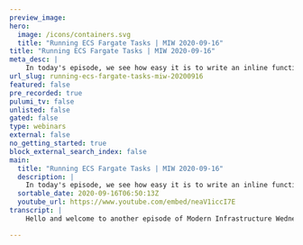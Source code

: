```yaml
---
preview_image:
hero:
  image: /icons/containers.svg
  title: "Running ECS Fargate Tasks | MIW 2020-09-16"
title: "Running ECS Fargate Tasks | MIW 2020-09-16"
meta_desc: |
    In today's episode, we see how easy it is to write an inline function that becomes an ECS Fargate Task. Just as easily, we're able to execute that ...
url_slug: running-ecs-fargate-tasks-miw-20200916
featured: false
pre_recorded: true
pulumi_tv: false
unlisted: false
gated: false
type: webinars
external: false
no_getting_started: true
block_external_search_index: false
main:
  title: "Running ECS Fargate Tasks | MIW 2020-09-16"
  description: |
    In today's episode, we see how easy it is to write an inline function that becomes an ECS Fargate Task. Just as easily, we're able to execute that task both on a schedule and via event notifications by executing the task via AWS Lambda.  Code for this episode available here:  https://github.com/pulumi/pulumitv/tree/master/modern-infrastructure-wednesday/2020-09-16  Today's example is in TypeScript, but Pulumi makes it easy to stand up infrastructure in your favorite languages including JavaScript, Python, C#, and Go - saving time over legacy tools like CloudFormation and Hashicorp Terraform.  https://www.pulumi.com/docs/get-started/?utm_campaign=PulumiTV&utm_source=youtube.com&utm_medium=video
  sortable_date: 2020-09-16T06:50:13Z
  youtube_url: https://www.youtube.com/embed/neaV1iccI7E
transcript: |
    Hello and welcome to another episode of Modern Infrastructure Wednesday. I'm your host, Lee Zen. Today we're gonna talk about running ecs Farge tasks and just how easy it is actually to run a far gate task uh by really not having to create an image at all and, and writing some code. Um So what are we gonna cover today? We're going to cover creating a far gate task definition from a function uh like right in our Pulumi program. Uh So we're gonna write just javascript code that's going to let us uh run as a, as a, as a far task. And then we're going to do two things. We're gonna execute that task on a schedule and we're also going to execute that task on S3 object creation. So the idea here is to kind of give you two flavors of how we could, you could imagine, you know, setting up some kind of task. Um and then having that task get executed for, you know, a couple, a couple of reasons. So let's get started. I already have a, an example built uh prebuilt and then we're gonna kind of continue from here. So you can see, I I am using uh Pulumi a SX in typescript today. Uh And so we have a VPC that we've already created along with a, a cluster. This is an ECs cluster that uh uses that VPC. And then we create a far a task definition. It's a very simple definition. All we're doing here is we're basically saying um you know, just generate some random value uh for whatever reason and just log this log this to the console. And this will actually end up in cloudwatch logs with the way this is constructed. So, um by default, basically, this, this container will log to a log group that's attached to this container when we're using AWS X. So I'll show you that in a second and then I, I create a callback uh to execute this task. And so uh this callback just uh takes that task. So this is the task we defined above here. Uh And it, it runs the task. Uh This is, this is my Lambda that's gonna run. And so this is a Lambda function that's gonna get executed and it's going to run that task uh on that cluster with a count of three. So, um and then the Lambda itself will have its own logging. That's gonna say, hey, it's running the task and then over the set of tasks really. And then it's gonna log the output and then we'll schedule it so that every minute uh we do this. So I, I already, I already uh ran this um uh uh pulling program. So all of the infrastructure is already created. And we can actually see um in my console uh here, we can actually see the various uh resources that's already created. So we have the VVC along with uh the, the task, the, the, the event and everything else. So let's take a quick look at the task. Um And we can also take a quick look at the function. So first let's look at the function. So this is the task callback. Um And so that's what was defined here. The task callback. And uh the task callback is actually I'll, I'll probably make a note. It has two policies attached to it for the role. So one is the lamb the basic execution role which lets us uh execute and also log to Cloudwatch. Uh And then this also we have this EC2 container service access uh policy so that it can execute the, the actual uh uh task. So if we look at the monitoring for this and we look at the logs and cloudwatch, uh we should see uh this logging, we should say we should see running task and then done. Uh and we should see that, you know, uh once a minute. And so yeah, we see that, you know, running task done, running task done. So this is happening uh every minute per hour uh schedule uh that we defined here. And if we now go and look at the law group for the task itself, and you can see that's defined here for the counter task. Um so that this was automatically created for me as part of uh defining this this particular container, uh this particular task definition. So I clicked that, that popped this open. And so this is my counter task. If we look at the kind of, you can see these are some recent runs of this task and you see, you know, every minute I'm getting three of these. So here's 123, here's another 123, here's another 123. And if we open up these logs, we should expect to see uh exactly uh what uh the task does, which is just to log a random value. So you could totally imagine, you know, adopting a pattern like this for something like a batch job or some kind of scheduled batch job where, you know, every hour, every minute, every day, you have to fire off some set of container tasks. You could totally set something like this up where, you know, you write all your code right in here, you know, do whatever processing you're doing. Um And then, you know, simply have a Lambda that, that gets executed every, you know, on, on the minute, on the hour or whatever it is and then have all those containers fire in and just go off. Um and you can, you know, set it up so that you have three containers, you have five containers, whatever however many you need. Um And so that's kind of 11 pattern. Um The other pattern would be like we talked about earlier. Um you know, having some way to uh run the tasks on some event. And so, you know, technically the the schedule run is already an event, but I just want to quickly show how easy it is to actually wire this up to some other type of uh of event as well. So let's create a, an S3 bucket. Uh So we're gonna set up an event where every time we create a new object in an S3 bucket, we'll, we'll fire the uh the task as well. So we'll have a bucket and uh that's uh S3 bucket, let's call this uh task bucket. And then we can kind of do something similar to on schedule here. We can just say a bucket on object created and we'll say this is a uh object created. Um So this is the subscription we're creating and it takes a handler. Um And so the handler will be uh this same event handler here, this callback. And so we're gonna have to change the here. You can see the type is, is cloud wash. So we can, we're gonna change this a little bit because this, this gives us a different type of event. This gives us a uh you can see here it's an S3 bucket event versus here. Um This is an event rule event. So we're gonna accept both types of events, bucket event and we can actually kind of change this up a little bit, right? We can actually change, um uh we can, you can imagine like passing different parameters to the task uh based on what kind of event is running or, you know, for now, we'll just, you know, for the sake of demonstration purposes, we'll just log something different here. Uh Instead of changing what we pass to the task. Um But you can, you know, you can imagine uh changing some of the stuff we pass to the, to the, to the task itself. So, but we're not gonna do that. Like I said, uh here, we're just gonna do, we can, we should be able to do that. So if, um and we, we cast the uh the event as um as this particular event type. Uh And if this, you know, has, you know, some specific thing. Uh So in this case, like detail, uh then we know it, then we, we can log in this is a uh event, uh scheduled event. Uh Otherwise, um we'll do this as a check here. Uh We have this. So if it's a bucket event, then we have something else, right? So we can log this. Uh And you can imagine, um like I said, using this to help inform, you know, what we pass to the task or, you know, do something different. So, ok, so now let's, now that I think I fixed that correctly, let's run, blew me up. So this will again update the function and then actually update the, uh, should that should, that's all I should update actually and just give it a second. So it initially thinks there are three things to update because it, it may have to update the ARN, uh, for the notification and target. But, uh, in reality, um, it's being conservative since it doesn't know, uh, how that a might change, you can see it actually ends up in practice only changing, uh, one thing. Ok. So, uh, let's, uh, do our, uh, copy again to something new and we'll call this, you know. Right. So we have a new object now in the bucket and so now we can go look at our logs again. Uh, so we'll go back here, I'm here and you can see we have the scheduled event. Uh, that's because the event is scheduled and then we should hopefully in a second, uh, see our, uh, food event, uh, as well. That's a log somewhere else. I hear. There we go. So bucket event. Ok, great. So, um, we kind of see those are the two, we have both scheduled events, uh, which is expected since we have this, this scheduled thing running, uh, over here. And then we also at the same time, uh, from, from oops, uh, from, um, running our, our copy and actually let's just do that one more time. Yes. So we'll upload to, uh, bar this time. And if we go back to the console, uh, we refresh. So we pop open here, uh, should show up, see if we can schedule event and then we have the bucket event that just fired just now. So, yeah, that was, that was pretty much what I wanted to show you. Um Just how easy it is to have Fargate tasks run both on a scheduled event and also on a notification event and really just how easy it is to write Fargate tasks in line uh in Pulumi. I hope you enjoyed this video. Please make sure to like the video and subscribe to Pulumi TV for more videos in the future and we'll see you next week on modern Infrastructure Wednesday. Thanks very much.

---
```

